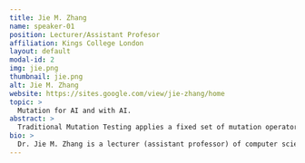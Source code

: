 ```yaml
---
title: Jie M. Zhang 
name: speaker-01
position: Lecturer/Assistant Profesor
affiliation: Kings College London
layout: default
modal-id: 2
img: jie.png
thumbnail: jie.png
alt: Jie M. Zhang
website: https://sites.google.com/view/jie-zhang/home
topic: >
  Mutation for AI and with AI.
abstract: >
  Traditional Mutation Testing applies a fixed set of mutation operators to generate mutants for the purpose of test assessment. However, the potential of mutants extends significantly beyond mere test evaluation. In this talk, I will share my experiences in exploring the power the mutants in testing and improving AI trustworthiness (Mutation for AI) in various AI systems, as well as a recent practice that leverages large language models for more powerful mutants (AI for Mutation). 
bio: >
  Dr. Jie M. Zhang is a lecturer (assistant professor) of computer science at Kings College London, UK.
---
```

